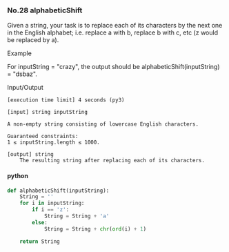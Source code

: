 ### No.28 alphabeticShift
Given a string, your task is to replace each of its characters by the next one in the English alphabet; i.e. replace a with b, replace b with c, etc (z would be replaced by a).

Example

For inputString = "crazy", the output should be alphabeticShift(inputString) = "dsbaz".

Input/Output

    [execution time limit] 4 seconds (py3)

    [input] string inputString

    A non-empty string consisting of lowercase English characters.

    Guaranteed constraints:
    1 ≤ inputString.length ≤ 1000.

    [output] string
        The resulting string after replacing each of its characters.
#### python
```python
def alphabeticShift(inputString):
    String = ''
    for i in inputString:
        if i == 'z':
            String = String + 'a'
        else:
            String = String + chr(ord(i) + 1)

    return String
```